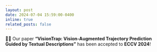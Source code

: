 ```yaml
---
layout: post
date: 2024-07-04 15:59:00-0400
inline: true
related_posts: false
---
```


📄✨ Our paper **“VisionTrap: Vision-Augmented Trajectory Prediction Guided by Textual Descriptions”** has been accepted to **ECCV 2024**!